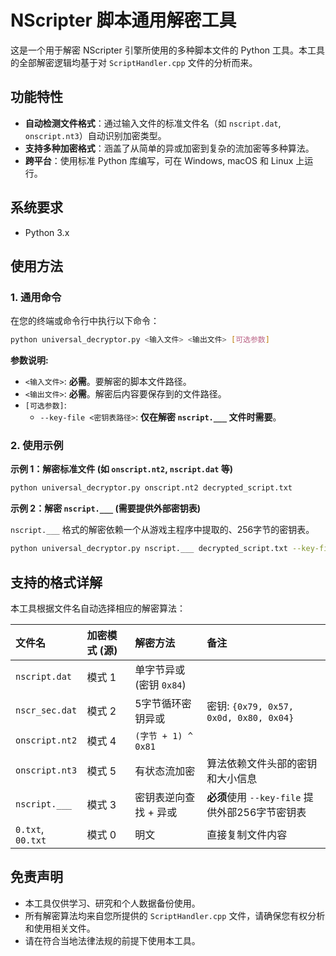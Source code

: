 
# NScripter 脚本通用解密工具

这是一个用于解密 NScripter 引擎所使用的多种脚本文件的 Python 工具。本工具的全部解密逻辑均基于对 `ScriptHandler.cpp` 文件的分析而来。

## 功能特性

* **自动检测文件格式**：通过输入文件的标准文件名（如 `nscript.dat`, `onscript.nt3`）自动识别加密类型。
* **支持多种加密格式**：涵盖了从简单的异或加密到复杂的流加密等多种算法。
* **跨平台**：使用标准 Python 库编写，可在 Windows, macOS 和 Linux 上运行。

## 系统要求

* Python 3.x

## 使用方法

### 1. 通用命令

在您的终端或命令行中执行以下命令：

```sh
python universal_decryptor.py <输入文件> <输出文件> [可选参数]
```

**参数说明:**

* `<输入文件>`: **必需**。要解密的脚本文件路径。
* `<输出文件>`: **必需**。解密后内容要保存到的文件路径。
* `[可选参数]`:
    * `--key-file <密钥表路径>`: **仅在解密 `nscript.___` 文件时需要**。

### 2. 使用示例

**示例 1：解密标准文件 (如 `onscript.nt2`, `nscript.dat` 等)**

```sh
python universal_decryptor.py onscript.nt2 decrypted_script.txt
```

**示例 2：解密 `nscript.___` (需要提供外部密钥表)**

`nscript.___` 格式的解密依赖一个从游戏主程序中提取的、256字节的密钥表。

```sh
python universal_decryptor.py nscript.___ decrypted_script.txt --key-file path/to/your/key.bin
```

## 支持的格式详解

本工具根据文件名自动选择相应的解密算法：

| 文件名 | 加密模式 (源) | 解密方法 | 备注 |
| :--- | :--- | :--- | :--- |
| `nscript.dat` | 模式 1 | 单字节异或 (密钥 `0x84`) | |
| `nscr_sec.dat`| 模式 2 | 5字节循环密钥异或 | 密钥: `{0x79, 0x57, 0x0d, 0x80, 0x04}` |
| `onscript.nt2` | 模式 4 | `(字节 + 1) ^ 0x81` | |
| `onscript.nt3` | 模式 5 | 有状态流加密 | 算法依赖文件头部的密钥和大小信息 |
| `nscript.___` | 模式 3 | 密钥表逆向查找 + 异或 | **必须**使用 `--key-file` 提供外部256字节密钥表 |
| `0.txt`, `00.txt` | 模式 0 | 明文 | 直接复制文件内容 |

## 免责声明

* 本工具仅供学习、研究和个人数据备份使用。
* 所有解密算法均来自您所提供的 `ScriptHandler.cpp` 文件，请确保您有权分析和使用相关文件。
* 请在符合当地法律法规的前提下使用本工具。
